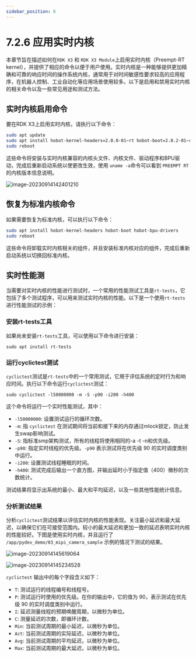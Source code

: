 ```yaml
---
sidebar_position: 6
---
```


# 7.2.6 应用实时内核

本章节旨在描述如何在`RDK X3` 和 `RDK X3 Module`上启用实时内核（Preempt-RT kernel），并提供了相应的命令以便于用户使用。实时内核是一种能够提供更加精确和可靠的响应时间的操作系统内核，通常用于对时间敏感性要求较高的应用程序，在机器人控制、工业自动化等应用场景使用较多。以下是启用和禁用实时内核的相关命令以及一些常见用途和测试方法。

## 实时内核启用命令

要在RDK X3上启用实时内核，请执行以下命令：

```bash
sudo apt update
sudo apt install hobot-kernel-headers=2.0.0-01~rt hobot-boot=2.0.2-01~rt hobot-bpu-drivers=2.0.0-01~rt
sudo reboot
```

这些命令将安装与实时内核兼容的内核头文件、内核文件、驱动程序和BPU驱动，完成后重新启动系统以使更改生效，使用 `uname -a`命令可以看到 `PREEMPT RT`的内核版本信息说明。

![image-20230914142401210](https://rdk-doc.oss-cn-beijing.aliyuncs.com/doc/img/07_Advanced_development/02_linux_development/image/realtime_kernel/image-20230914142401210.png)

## 恢复为标准内核命令

如果需要恢复为标准内核，可以执行以下命令：

```bash
sudo apt install hobot-kernel-headers hobot-boot hobot-bpu-drivers
sudo reboot
```

这些命令将卸载实时内核相关的组件，并且安装标准内核对应的组件，完成后重新启动系统以切换回标准内核。

## 实时性能测

当需要对实时内核的性能进行测试时，一个常用的性能测试工具是`rt-tests`，它包括了多个测试程序，可以用来测试实时内核的性能。以下是一个使用`rt-tests`进行性能测试的示例：

### 安装rt-tests工具

如果尚未安装`rt-tests`工具，可以使用以下命令进行安装：

```
sudo apt install rt-tests
```

### 运行cyclictest测试

`cyclictest`测试是`rt-tests`中的一个常用测试，它用于评估系统的定时行为和响应时间。执行以下命令运行`cyclictest`测试：

```
sudo cyclictest -l50000000 -m -S -p90 -i200 -h400
```

这个命令将运行一个实时性能测试，其中：

- `-l50000000`: 设置测试运行的循环次数。
- `-m`: 指 `cyclictest` 在测试期间将当前和接下来的内存通过mlock锁定，防止发生swap影响测试。
- `-S`: 指标准smp架构测试，所有的线程将使用相同的-a -t -n和优先级。
- `-p90`: 指定实时线程的优先级。`-p90` 表示测试将在优先级 90 的实时调度类别中运行。
- `-i200`: 设置测试线程睡眠的时间。
- `-h400`: 测试完成后输出一个直方图，并输出延时小于指定值（400）微秒的次数统计。

测试结果将显示出系统的最小、最大和平均延迟，以及一些其他性能统计信息。

### 分析测试结果

分析`cyclictest`测试结果以评估实时内核的性能表现。关注最小延迟和最大延迟，以确保它们在可接受范围内。较小的最大延迟和更加一致的延迟表明实时内核的性能较好。下图是使用实时内核，并且运行了 `/app/pydev_demo/03_mipi_camera_sample` 示例的情况下测试的结果。

![image-20230914145619064](https://rdk-doc.oss-cn-beijing.aliyuncs.com/doc/img/07_Advanced_development/02_linux_development/image/realtime_kernel/image-20230914145619064.png)

![image-20230914145234528](https://rdk-doc.oss-cn-beijing.aliyuncs.com/doc/img/07_Advanced_development/02_linux_development/image/realtime_kernel/image-20230914145234528.png)

`cyclictest` 输出中的每个字段含义如下：

- `T`: 测试运行的线程编号和线程号。
- `P`: 测试运行时使用的优先级。在你的输出中，它的值为 90，表示测试在优先级 90 的实时调度类别中运行。
- `I`: 延迟测量线程的预期唤醒周期，以微秒为单位。
- `C`: 测量延迟的次数，即循环计数。
- `Min`: 当前测试周期的最小延迟，以微秒为单位。
- `Act`: 当前测试周期的实际延迟，以微秒为单位。
- `Avg`: 当前测试周期的平均延迟，以微秒为单位。
- `Max`: 当前测试周期的最大延迟，以微秒为单位。